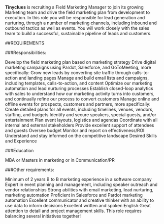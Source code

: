 **Tinyclues** is recruiting a Field Marketing Manager to join its growing Marketing team and drive the field marketing plan from development to execution. In this role you will be responsible for lead generation and nurturing, through a number of marketing channels, including inbound and outbound tactics as well as events. You will work closely with the sales team to build a successful, sustainable pipeline of leads and customers.

##REQUIREMENTS

###Responsibilities: 

Develop the field marketing plan based on marketing strategy
Drive digital marketing campaigns using Pardot, Salesforce, and GoToMeeting, more specifically:
Grow new leads by converting site traffic through calls-to-action and landing pages
Manage and build email lists and campaigns, including templates, calls-to-action, and content
Optimize our marketing automation and lead nurturing processes
Establish closed-loop analytics with sales to understand how our marketing activity turns into customers, and continually refine our process to convert customers
Manage online and offline events for prospects, customers and partners, more specifically:
Create detailed plans for all events, including timelines, venues, vendors, staffing, and budgets
Identify and secure speakers, special guests, and/or entertainment
Plan event layouts, logistics and agendas
Coordinate with all internal and external stakeholders
Provide excellent support of attendees and guests
Oversee budget
Monitor and report on effectiveness/ROI
Understand and stay informed on the competitive landscape
Desired Skills and Experience

###Education

MBA or Masters in marketing or in Communication/PR

###Other requirements:

Minimum of 2 years B to B marketing experience in a software company
Expert in event planning and management, including speaker outreach and vendor relationships
Strong abilities with email marketing, lead nurturing, marketing automation
Proficient in Salesforce and Pardot marketing automation
Excellent communicator and creative thinker with an ability to use data to inform decisions
Excellent written and spoken English
Great attention to detail and project management skills. This role requires balancing several initiatives together!